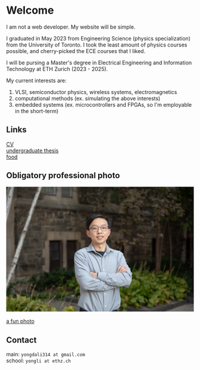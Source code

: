# Welcome
I am not a web developer. My website will be simple. 

I graduated in May 2023 from Engineering Science (physics specialization) from the University of Toronto. I took the least amount of physics courses possible, and cherry-picked the ECE courses that I liked.

I will be pursing a Master's degree in Electrical Engineering and Information Technology at ETH Zurich (2023 - 2025).

My current interests are:
1. VLSI, semiconductor physics, wireless systems, electromagnetics
2. computational methods (ex. simulating the above interests)
3. embedded systems (ex. microcontrollers and FPGAs, so I'm employable in the short-term)

## Links
[CV](files/cv_liyongda.pdf) \
[undergraduate thesis](files/liyongda_final_thesis_report.pdf) \
[food](https://photos.app.goo.gl/CGwjosAJovxjep1J6)

## Obligatory professional photo

![a professional photo](images/liyongda.jpg)

[a fun photo](images/toronto.jpg)

## Contact
main: `yongdali314 at gmail.com` \
school: `yongli at ethz.ch`
